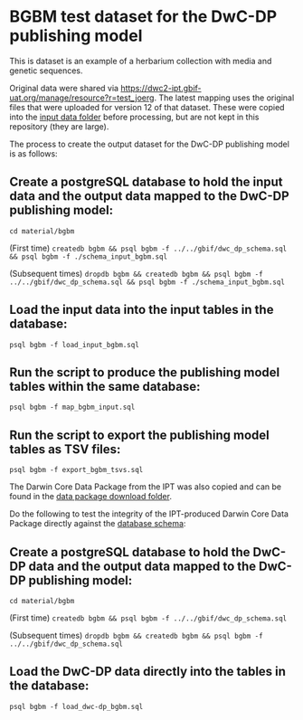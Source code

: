 # BGBM test dataset for the DwC-DP publishing model

This is dataset is an example of a herbarium collection with media and genetic sequences.

Original data were shared via https://dwc2-ipt.gbif-uat.org/manage/resource?r=test_joerg. The latest mapping uses the original files that were uploaded for version 12 of that dataset. These were copied into the [input data folder](../input_data) before processing, but are not kept in this repository (they are large).

The process to create the output dataset for the DwC-DP publishing model is as follows:

## Create a postgreSQL database to hold the input data and the output data mapped to the DwC-DP publishing model:
```cd material/bgbm```

(First time) ```createdb bgbm && psql bgbm -f ../../gbif/dwc_dp_schema.sql && psql bgbm -f ./schema_input_bgbm.sql```

(Subsequent times) ```dropdb bgbm && createdb bgbm && psql bgbm -f ../../gbif/dwc_dp_schema.sql && psql bgbm -f ./schema_input_bgbm.sql```

## Load the input data into the input tables in the database:
```psql bgbm -f load_input_bgbm.sql```

## Run the script to produce the publishing model tables within the same database:
```psql bgbm -f map_bgbm_input.sql```

## Run the script to export the publishing model tables as TSV files:
```psql bgbm -f export_bgbm_tsvs.sql```

The Darwin Core Data Package from the IPT was also copied and can be found in the [data package download folder](../input/datapackage-download).

Do the following to test the integrity of the IPT-produced Darwin Core Data Package directly against the [database schema](../../gbif/dwc_dp_schema.sql):

## Create a postgreSQL database to hold the DwC-DP data and the output data mapped to the DwC-DP publishing model:
```cd material/bgbm```

(First time) ```createdb bgbm && psql bgbm -f ../../gbif/dwc_dp_schema.sql```

(Subsequent times) ```dropdb bgbm && createdb bgbm && psql bgbm -f ../../gbif/dwc_dp_schema.sql```

## Load the DwC-DP data directly into the tables in the database:
```psql bgbm -f load_dwc-dp_bgbm.sql```
